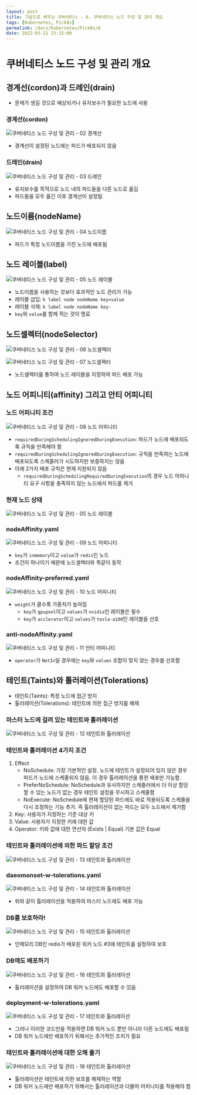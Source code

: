 ```yaml
---
layout: post
title: 그림으로 배우는 쿠버네티스 - 6. 쿠버네티스 노드 구성 및 관리 개요
tags: [Kubernetes, Pick8s]
permalink: /docs/Kubernetes/Pick8s/6
date: 2022-03-21 23:15:00
---
```

# 쿠버네티스 노드 구성 및 관리 개요

## 경계선(cordon)과 드레인(drain)

- 문제가 생길 것으로 예상되거나 유지보수가 필요한 노드에 사용

### 경계선(cordon)

![쿠버네티스 노드 구성 및 관리 - 02  경계선](https://user-images.githubusercontent.com/52024566/159284992-408cd943-1089-41d1-a003-3283a660c8a9.png)
 
- 경계선이 설정된 노드에는 파드가 배포되지 않음
### 드레인(drain)

![쿠버네티스 노드 구성 및 관리 - 03  드레인](https://user-images.githubusercontent.com/52024566/159284996-5ce365c2-37d0-45a3-bf0b-8c4140d55e23.png)

- 유지보수를 목적으로 노드 내의 파드들을 다른 노드로 옮김
- 파드들을 모두 옮긴 이후 경계선이 설정됨
## 노드이름(nodeName)

![쿠버네티스 노드 구성 및 관리 - 04  노드이름](https://user-images.githubusercontent.com/52024566/159284998-10e71dfa-1aee-437a-bc73-03bfcfc98c7e.png "쿠버네티스 노드 구성 및 관리 - 04  노드이름")

- 파드가 특정 노드이름을 가진 노드에 배포됨
## 노드 레이블(label)

![쿠버네티스 노드 구성 및 관리 - 05  노드 레이블](https://user-images.githubusercontent.com/52024566/159285001-a15006a2-f014-45ca-bb37-58762734362f.png)

- 노드이름을 사용하는 것보다 효과적인 노드 관리가 가능
- 레이블 삽입: `k label node nodeName key=value`
- 레이블 삭제: `k label node nodeName key-`
- `key`와 `value`를 함께 적는 것이 명료

## 노드셀렉터(nodeSelector)

![쿠버네티스 노드 구성 및 관리 - 06  노드셀렉터](https://user-images.githubusercontent.com/52024566/159285003-3187cb97-2419-4a9a-96b3-e2d7bce24292.png)

![쿠버네티스 노드 구성 및 관리 - 07  노드셀렉터](https://user-images.githubusercontent.com/52024566/159285004-695a45c7-c1ce-4b0d-bfa4-353bbcc8ac14.png)

- 노드셀렉터를 통하여 노드 레이블을 지정하여 파드 배포 가능

## 노드 어피니티(affinity) 그리고 안티 어피니티

### 노드 어피니티 조건

![쿠버네티스 노드 구성 및 관리 - 08  노드 어피니티](https://user-images.githubusercontent.com/52024566/159507730-cd0677fd-e70e-48ca-a31b-aeac0961be32.png)

- `requiredDuringSchedulingIgnoredDuringExecution`: 파드가 노드에 배포되도록 규칙을 만족해야 함
- `requiredDuringSchedulingIgnoredDuringExecution`: 규칙을 만족하는 노드에 배포되도록 스케줄러가 시도하지만 보증하지는 않음
- 아래 2가지 배포 규칙은 현재 지원되지 않음
    - `requiredDuringSchedulingRequiredDuringExecution`의 경우 노드 어피니티 요구 사항을 충족하지 않는 노드에서 파드를 제거

### 현재 노드 상태

![쿠버네티스 노드 구성 및 관리 - 05  노드 레이블](https://user-images.githubusercontent.com/52024566/159285001-a15006a2-f014-45ca-bb37-58762734362f.png)

### nodeAffinity.yaml

![쿠버네티스 노드 구성 및 관리 - 09  노드 어피니티](https://user-images.githubusercontent.com/52024566/159507741-daeac2d3-a8cd-4fc7-aec7-be94de4444e0.png)

- `key`가 `inmemory`이고 `value`가 `redis`인 노드
- 조건이 하나이기 때문에 노드셀렉터와 똑같이 동작

### nodeAffinity-preferred.yaml

![쿠버네티스 노드 구성 및 관리 - 10  노드 어피니티](https://user-images.githubusercontent.com/52024566/159507742-d1e90549-0736-4376-bd63-47cf63889d7a.png)

- `weight`가 클수록 가중치가 높아짐
    - `key`가 `gpupool`이고 `values`가 `nvidia`인 레이블은 필수
    - `key`가 `acclerator`이고 `values`가 `tesla-a100`인 레이블을 선호

### anti-nodeAffinity.yaml

![쿠버네티스 노드 구성 및 관리 - 11  안티 어피니티](https://user-images.githubusercontent.com/52024566/159511843-da45defa-ded0-4414-a6d1-b7c5cfb7479c.png)

- `operator`가 `NotIn`일 경우에는 `key`와 `values` 조합이 맞지 않는 경우를 선호함

## 테인트(Taints)와 톨러레이션(Tolerations)

- 테인트(Taints): 특정 노드에 접근 방지
- 톨러레이션(Tolerations): 테인트에 의한 접근 방지를 해제

### 마스터 노드에 걸려 있는 테인트와 톨러레이션

![쿠버네티스 노드 구성 및 관리 - 12  테인트와 톨러레이션](https://user-images.githubusercontent.com/52024566/159507747-a6662c52-0ccb-405b-b125-eb8cacbca8de.png)

### 테인트와 톨러레이션 4가지 조건
1. Effect
    - NoSchedule: 가장 기본적인 설정. 노드에 테인트가 설정되어 있지 않은 경우 파드가 노드에 스케줄되지 않음. 이 경우 톨러레이션을 통한 배포만 가능함.
    - PreferNoSchedule: NoSchedule과 유사하지만 스케줄러에서 더 이상 할당할 수 있는 노드가 없는 경우 테인트 설정을 무시하고 스케줄함
    - NoExecute: NoSchedule에 현재 할당된 파드에도 바로 적용되도록 스케줄을 다시 조정하는 기능 추가. 즉 톨러레이션이 없는 파드는 모두 노드에서 제거함
2. Key: 사용자가 지정하는 기준 대상 키
3. Value: 사용자가 지정한 키에 대한 값
4. Operator: 키와 값에 대한 연산자 (Exists | Equal) 기본 값은 Equal

### 테인트와 톨러레이션에 의한 파드 할당 조건

![쿠버네티스 노드 구성 및 관리 - 13  테인트와 톨러레이션](https://user-images.githubusercontent.com/52024566/159507750-805fe10f-1f30-4ae6-ae60-079341440f16.png)

### daeomonset-w-tolerations.yaml

![쿠버네티스 노드 구성 및 관리 - 14  테인트와 톨러레이션](https://user-images.githubusercontent.com/52024566/159507754-9a63d434-e6b6-4e9b-ae5f-f0e12db5110d.png)

- 위와 같이 톨러레이션을 적용하여 마스터 노드에도 배포 가능

### DB를 보호하라!

![쿠버네티스 노드 구성 및 관리 - 15  테인트와 톨러레이션](https://user-images.githubusercontent.com/52024566/159507755-d1b28406-e575-406a-9fed-9ee02816bb09.png)

- 인메모리 DB인 redis가 배포된 워커 노드 \#3에 테인트를 설정하여 보호

### DB에도 배포하기

![쿠버네티스 노드 구성 및 관리 - 16  테인트와 톨러레이션](https://user-images.githubusercontent.com/52024566/159507757-f10e526a-8583-40d6-9251-a174466cbcc9.png)

- 톨러레이션을 설정하여 DB 워커 노드에도 배포할 수 있음

### deployment-w-tolerations.yaml

![쿠버네티스 노드 구성 및 관리 - 17  테인트와 톨러레이션](https://user-images.githubusercontent.com/52024566/159507760-2069beb9-8b47-4074-8d06-5810b5c3f1de.png)

- 그러나 이러한 코드만을 적용하면 DB 워커 노드 뿐만 아니라 다른 노드에도 배포됨
- DB 워커 노드에만 배포하기 위해서는 추가적인 조치가 필요

###  테인트와 톨러레이션에 대한 오해 풀기

![쿠버네티스 노드 구성 및 관리 - 18  테인트와 톨러레이션](https://user-images.githubusercontent.com/52024566/159507763-8fc939d1-8966-41e3-89e6-73271987145b.png)

- 톨러레이션은 테인트에 의한 보호를 해제하는 역할
- DB 워커 노드에만 배포하기 위해서는 톨러레이션과 더불어 어피니티를 적용해야 함